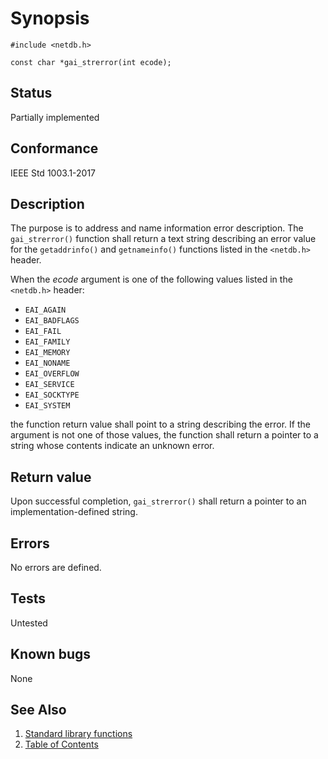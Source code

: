# Synopsis

`#include <netdb.h>`

`const char *gai_strerror(int ecode);`

## Status

Partially implemented

## Conformance

IEEE Std 1003.1-2017

## Description

The purpose is to address and name information error description. The `gai_strerror()` function shall return a text
string describing an error value for the `getaddrinfo()` and `getnameinfo()`
functions listed in the `<netdb.h>` header.

When the _ecode_ argument is one of the following values listed in the `<netdb.h>` header:

* `EAI_AGAIN`
* `EAI_BADFLAGS`
* `EAI_FAIL`
* `EAI_FAMILY`
* `EAI_MEMORY`
* `EAI_NONAME`
* `EAI_OVERFLOW`
* `EAI_SERVICE`
* `EAI_SOCKTYPE`
* `EAI_SYSTEM`

the function return value shall point to a string describing the error. If the argument is not one of those values, the
function shall return a pointer to a string whose contents indicate an unknown error.

## Return value

Upon successful completion, `gai_strerror()` shall return a pointer to an implementation-defined string.

## Errors

No errors are defined.

## Tests

Untested

## Known bugs

None

## See Also

1. [Standard library functions](../README.md)
2. [Table of Contents](../../../README.md)
